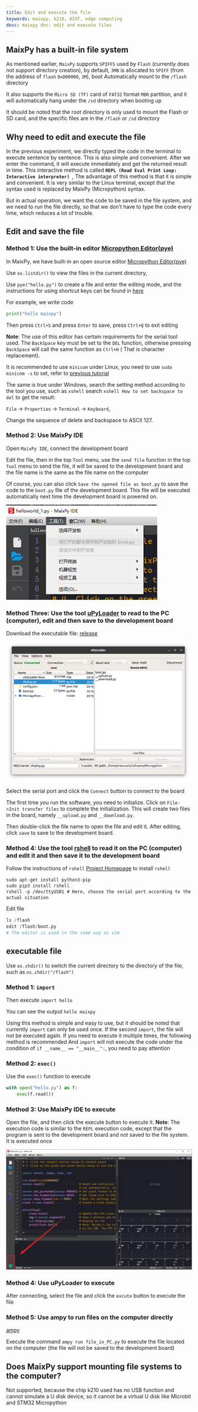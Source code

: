 ```yaml
---
title: Edit and execute the file
keywords: maixpy, k210, AIOT, edge computing
desc: maixpy ​​doc: edit and execute files
---
```




## MaixPy has a built-in file system

As mentioned earlier, `MaixPy` supports `SPIFFS` used by `Flash` (currently does not support directory creation), by default, `3MB` is allocated to `SPIFF` (from the address of `flash` `0xD00000`, `3M`), boot Automatically mount to the `/flash` directory

It also supports the `Micro SD (TF)` card of `FAT32` format `MBR` partition, and it will automatically hang under the `/sd` directory when booting up

It should be noted that the root directory is only used to mount the Flash or SD card, and the specific files are in the `/flash` or `/sd` directory

## Why need to edit and execute the file

In the previous experiment, we directly typed the code in the terminal to execute sentence by sentence. This is also simple and convenient. After we enter the command, it will execute immediately and get the returned result in time. This interactive method is called **`REPL (Read Eval Print Loop: Interactive interpreter) `**,
The advantage of this method is that it is simple and convenient. It is very similar to the Linux terminal, except that the syntax used is replaced by MaixPy (Micropython) syntax.

But in actual operation, we want the code to be saved in the file system, and we need to run the file directly, so that we don’t have to type the code every time, which reduces a lot of trouble.


## Edit and save the file

### Method 1: Use the built-in editor [Micropython Editor(pye)](https://github.com/robert-hh/Micropython-Editor)

In MaixPy, we have built-in an open source editor [Micropython Editor(pye)](https://github.com/robert-hh/Micropython-Editor)

Use `os.listdir()` to view the files in the current directory,

Use `pye("hello.py")` to create a file and enter the editing mode, and the instructions for using shortcut keys can be found in [here](https://github.com/robert-hh/Micropython-Editor/blob/master/Pyboard%20Editor.pdf)

For example, we write code

```python
print("hello maixpy")
```

Then press `Ctrl+S` and press `Enter` to save, press `Ctrl+Q` to exit editing

**Note**: The use of this editor has certain requirements for the serial tool used. The `BackSpace` key must be set to the `DEL` function, otherwise pressing `BackSpace` will call the same function as `Ctrl+H` ( That is character replacement).

It is recommended to use `minicom` under Linux, you need to use `sudo minicom -s` to set, refer to [previous tutorial](./env_serial_tools.md)

The same is true under Windows, search the setting method according to the tool you use, such as `xshell` search `xshell How to set backspace to del` to get the result:

`File` -> `Properties` -> `Terminal` -> `Keyboard`,

Change the sequence of delete and backspace to ASCII 127.


### Method 2: Use MaixPy IDE

Open `MaixPy IDE`, connect the development board

Edit the file, then in the top `Tool` menu, use the `send file` function in the top `Tool` menu to send the file, it will be saved to the development board and the file name is the same as the file name on the computer

Of course, you can also click `Save the opened file as boot.py` to save the code to the `boot.py` file of the development board. This file will be executed automatically next time the development board is powered on.



![](../../assets/maixpy/maixpy_ide_tools.png)


### Method Three: Use the tool [uPyLoader](https://github.com/BetaRavener/uPyLoader) to read to the PC (computer), edit and then save to the development board

Download the executable file: [release](https://github.com/BetaRavener/uPyLoader/releases)

![uPyLoader](../../assets/other/uPyLoader.png)

Select the serial port and click the `Connect` button to connect to the board

The first time you run the software, you need to initialize. Click on `File->Init transfer files` to complete the initialization. This will create two files in the board, namely `__upload.py` and `__download.py`.

Then double-click the file name to open the file and edit it. After editing, click `save` to save to the development board.


### Method 4: Use the tool [rshell](https://github.com/dhylands/rshell) to read it on the PC (computer) and edit it and then save it to the development board

Follow the instructions of `rshell` [Project Homepage](https://github.com/dhylands/rshell) to install `rshell`

```shell
sudo apt-get install python3-pip
sudo pip3 install rshell
rshell -p /dev/ttyUSB1 # Here, choose the serial port according to the actual situation
```

Edit file

```python
ls /flash
edit /flash/boot.py
# The editor is used in the same way as vim
```

## executable file

Use `os.chdir()` to switch the current directory to the directory of the file, such as `os.chdir("/flash")`

### Method 1: `import`

Then execute `import hello`

You can see the output `hello maixpy`

Using this method is simple and easy to use, but it should be noted that currently `import` can only be used once. If the second `import`, the file will not be executed again. If you need to execute it multiple times, the following method is recommended
And `import` will not execute the code under the condition of `if __name__ == "__main__":`, you need to pay attention

### Method 2: `exec()`

Use the `exec()` function to execute

```python
with open("hello.py") as f:
    exec(f.read())
```

### Method 3: Use **MaixPy IDE** to execute

Open the file, and then click the execute button to execute it. **Note**: The execution code is similar to the `REPL` execution code, except that the program is sent to the development board and not saved to the file system. It is executed once

![](../../assets/maixpy/maixpy_connect-success.png)

### Method 4: Use uPyLoader to execute

After connecting, select the file and click the `excute` button to execute the file


### Method 5: Use ampy to run files on the computer directly

[ampy](https://github.com/pycampers/ampy)

Execute the command `ampy run file_in_PC.py` to execute the file located on the computer (the file will not be saved to the development board)

## Does MaixPy support mounting file systems to the computer?

Not supported, because the chip k210 used has no USB function and cannot simulate a U disk device, so it cannot be a virtual U disk like Microbit and STM32 Micropython
